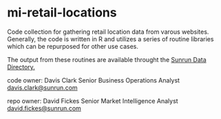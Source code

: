 # mi-retail-locations
Code collection for gathering retail location data from varous websites. Generally, the code is written in R and utilizes a series of routine libraries which can be repurposed for other use cases.

The output from these routines are available throught the [Sunrun Data Directory.]( https://datastudio.google.com/u/0/reporting/1Qp8CoeFH_CjSVz3bpYOlTgPdT2z6HPIn/page/OC7O)

code owner: Davis Clark Senior Business Operations Analyst davis.clark@sunrun.com

repo owner: David Fickes Senior Market Intelligence Analyst david.fickes@sunrun.com
